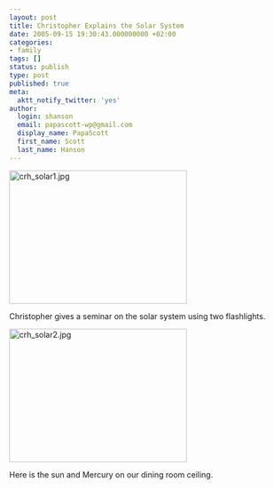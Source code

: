 ```yaml
---
layout: post
title: Christopher Explains the Solar System
date: 2005-09-15 19:30:43.000000000 +02:00
categories:
- family
tags: []
status: publish
type: post
published: true
meta:
  aktt_notify_twitter: 'yes'
author:
  login: shanson
  email: papascott-wp@gmail.com
  display_name: PapaScott
  first_name: Scott
  last_name: Hanson
---
```

<p><img src="http://www.papascott.de/wordpress/wp-content/uploads/2005/09/crh_solar1.jpg" border="0" height="240" width="320" alt="crh_solar1.jpg" /></p>
<p>Christopher gives a seminar on the solar system using two flashlights.</p>
<p><img src="http://www.papascott.de/wordpress/wp-content/uploads/2005/09/crh_solar2.jpg" border="0" height="240" width="320" alt="crh_solar2.jpg" /></p>
<p>Here is the sun and Mercury on our dining room ceiling.</p>
